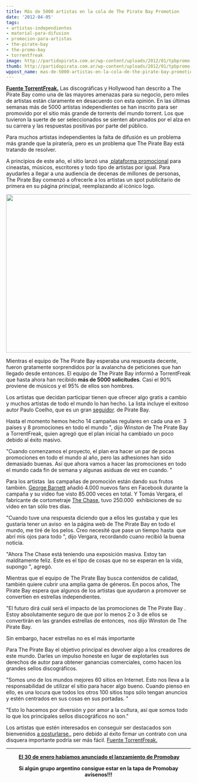 ```yaml
---
title: Más de 5000 artistas en la cola de The Pirate Bay Promotion
date: '2012-04-05'
tags:
- artistas-independientes
- material-para-difusion
- promocion-para-artistas
- the-pirate-bay
- the-promo-bay
- torrentfreak
image: http://partidopirata.com.ar/wp-content/uploads/2012/01/tpbpromo.jpg
thumb: http://partidopirata.com.ar/wp-content/uploads/2012/01/tpbpromo-150x150.jpg
wppost_name: mas-de-5000-artistas-en-la-cola-de-the-pirate-bay-promotion
---
```


<strong><a href="https://torrentfreak.com/5000-artists-line-up-for-a-pirate-bay-promotion-120405/" target="_blank">Fuente TorrentFreak.</a></strong>
Las discográficas y Hollywood han descrito a The Pirate Bay como una de las mayores amenazas para su negocio, pero miles de artistas están claramente en desacuerdo con esta opinión. En las últimas semanas más de 5000 artistas independientes se han inscrito para ser promovido por el sitio más grande de torrents del mundo torrent. Los que tuvieron la suerte de ser seleccionados se sienten abrumados por el alza en su carrera y las respuestas positivas por parte del público.

Para muchos artistas independientes la falta de difusión es un problema más grande que la piratería, pero es un problema que The Pirate Bay está tratando de resolver.

A principios de este año, el sitio lanzó una <a href="http://thepiratebay.se/promo"> plataforma promocional</a> para cineastas, músicos, escritores y todo tipo de artistas por igual. Para ayudarles a llegar a una audiencia de decenas de millones de personas, The Pirate Bay comenzó a ofrecerle a los artistas un spot publicitario de primera en su página principal, reemplazando al icónico logo.

<a href="http://partidopirata.com.ar/wp-content/uploads/2012/04/Barnett.jpg"><img class="aligncenter size-full wp-image-3812" title="George Barnett, one of the artist who’s been featured worldwide" src="http://partidopirata.com.ar/wp-content/uploads/2012/04/Barnett.jpg" alt="" width="525" height="431" /></a>

Mientras el equipo de The Pirate Bay esperaba una respuesta decente, fueron gratamente sorprendidos por la avalancha de peticiones que han llegado desde entonces. El equipo de The Pirate Bay informó a TorrentFreak que hasta ahora han recibido<strong> más de 5000 solicitudes</strong>. Casi el 90% proviene de músicos y el 95% de ellos son hombres.

Los artistas que decidan participar tienen que ofrecer algo gratis a cambio y muchos artistas de todo el mundo lo han hecho. La lista incluye el exitoso autor Paulo Coelho, que es un gran <a href="http://torrentfreak.com/paulo-coelho-supports-the-pirate-bay-090415/">seguidor</a>. de Pirate Bay.

Hasta el momento hemos hecho 14 campañas regulares en cada una en  3 países y 8 promociones en todo el mundo ", dijo Winston de The Pirate Bay a TorrentFreak, quien agregó que el plan inicial ha cambiado un poco debido al éxito masivo.

"Cuando comenzamos el proyecto, el plan era hacer un par de pocas  promociones en todo el mundo al año, pero las adhesiones han sido demasiado buenas. Así que ahora vamos a hacer las promociones en todo el mundo cada fin de semana y algunas asiduas de vez en cuando. "

Para los artistas  las campañas de promoción están dando sus frutos también. <a href="http://www.georgebarnett.co.uk/">George Barnett</a> añadió 4.000 nuevos fans en Facebook durante la campaña y su video fue visto 85.000 veces en total. Y Tomás Vergara, el fabricante de cortometraje <a href="http://thechaseshortfilm.com/">The Chase</a>, tuvo 250.000  exhibiciones de su video en tan sólo tres días.

"Cuando tuve una respuesta diciendo que a ellos les gustaba y que les gustaría tener un aviso  en la página web de The Pirate Bay en todo el mundo, me tiré de los pelos. Creo necesité que pase un tiempo hasta  que abrí mis ojos para todo ", dijo Vergara, recordando cuano recibió la buena noticia.

"Ahora The Chase está teniendo una exposición masiva. Estoy tan malditamente feliz. Este es el tipo de cosas que no se esperan en la vida, supongo ", agregó.

Mientras que el equipo de The Pirate Bay busca contenidos de calidad, también quiere cubrir una amplia gama de géneros. En pocos años, The Pirate Bay espera que algunos de los artistas que ayudaron a promover se convertien en estrellas independientes.

"El futuro dirá cuál será el impacto de las promociones de The Pirate Bay . Estoy absolutamente seguro de que por lo menos 2 o 3 de ellos se convertirán en las grandes estrellas de entonces,  nos dijo Winston de The Pirate Bay.

Sin embargo, hacer estrellas no es el más importante

Para The Pirate Bay el objetivo principal es devolver algo a los creadores de este mundo. Darles un impulso honeste en lugar de explotarles sus derechos de autor para obtener ganancias comerciales, como hacen los grandes sellos discográficos.

"Somos uno de los mundos mejores 60 sitios en Internet. Esto nos lleva a la responsabilidad de utilizar el sitio para hacer algo bueno. Cuando pienso en ello, es una locura que todos los otros 100 sitios tops sólo tengan anuncios y estén centrados en sus cosas en sus portadas. "

"Esto lo hacemos por diversión y por amor a la cultura, así que somos todo lo que los principales sellos discográficos no son."

Los artistas que estén interesados ​​en conseguir ser destacados son bienvenidos <a href="http://thepiratebay.se/promo">a posturlarse</a>,, pero debido al éxito firmar un contrato con una disquera importante podría ser más fácil.
<a href="https://torrentfreak.com/5000-artists-line-up-for-a-pirate-bay-promotion-120405/" target="_blank">Fuente TorrentFreak.</a>

<hr />
<p style="text-align: center;"><strong> <a href="http://partidopirata.com.ar/3008/promobay-la-plataforma-de-promocion-de-the-pirate-bay">El 30 de enero habíamos anunciado el lanzamiento de Promobay</a></strong></p>
<p style="text-align: center;"><strong>Si algún grupo argentino consigue estar en la tapa de Promobay avísenos!!!</strong></p>
